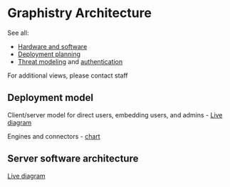 # Graphistry Architecture

See all:

* [Hardware and software](hardware-software.md)
* [Deployment planning](deployment-planning.md)
* [Threat modeling](threatmodel.md) and [authentication](https://github.com/graphistry/graphistry-cli/blob/master/docs/authentication.md)

For additional views, please contact staff


## Deployment model

Client/server model for direct users, embedding users, and admins - [Live diagram](https://drive.google.com/file/d/1h6hOM2gJYrUNpaxtdRXRO8X8ya8iusFr/view?usp=sharing)

Engines and connectors - [chart](https://drive.google.com/file/d/1SDP9nEWC0KNCqcKagbO54mfspa7tX6Yu/view?usp=sharing)

## Server software architecture

[Live diagram](https://drive.google.com/file/d/1KgWwYtA2YsacUPnuryJcJRHBVgvEnH9p/view?usp=sharing)
